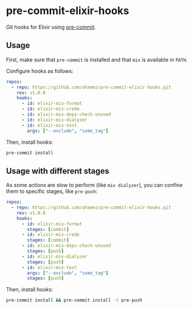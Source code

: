 # pre-commit-elixir-hooks

Git hooks for Elixir using [pre-commit](https://pre-commit.com).

## Usage

First, make sure that `pre-commit` is installed and that `mix` is available in `PATH`.

Configure hooks as follows:

```yaml
repos:
  - repo: https://github.com/ahamez/pre-commit-elixir-hooks.git
    rev: v1.0.0
    hooks:
      - id: elixir-mix-format
      - id: elixir-mix-credo
      - id: elixir-mix-deps-check-unused
      - id: elixir-mix-dialyzer
      - id: elixir-mix-test
        args: ["--exclude", "some_tag"]
```

Then, install hooks:

```sh
pre-commit install
```

## Usage with different stages

As some actions are slow to perform (like `mix dialyzer`), you can confine them to specific stages, like `pre-push`:

```yaml
repos:
  - repo: https://github.com/ahamez/pre-commit-elixir-hooks.git
    rev: v1.0.0
    hooks:
      - id: elixir-mix-format
        stages: [commit]
      - id: elixir-mix-credo
        stages: [commit]
      - id: elixir-mix-deps-check-unused
        stages: [push]
      - id: elixir-mix-dialyzer
        stages: [push]
      - id: elixir-mix-test
        args: ["--exclude", "some_tag"]
        stages: [push]
```

Then, install hooks:

```sh
pre-commit install && pre-commit install -t pre-push
```
